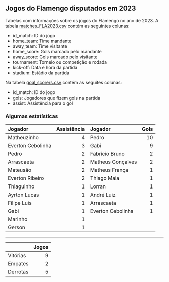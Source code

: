 ## Jogos do Flamengo disputados em 2023

Tabelas com informações sobre os jogos do Flamengo no ano de 2023. A tabela [matches_FLA2023.csv](https://github.com/williamjouse/jogos-Flamengo-2023/blob/main/matches_FLA2023.csv)
contém as seguintes colunas:

- id_match: ID do jogo
- home_team: Time mandante
- away_team: Time visitante
- home_score: Gols marcado pelo mandante
- away_score: Gols marcado pelo visitante
- tournament: Torneio ou competição e rodada
- kick-off: Data e hora da partida
- stadium: Estádio da partida


Na tabela [goal_scorers.csv](https://github.com/williamjouse/jogos-Flamengo-2023/blob/main/goal_scorers.csv) contém as seguites colunas:

- id_match: ID do jogo
- gols: Jogadores que fizem gols na partida
- assist: Assistência para o gol


### Algumas estatísticas

| Jogador           |   Assistência | Jogador           |   Gols |
|:------------------|--------------:|:------------------|-------:|
| Matheuzinho       |             4 | Pedro             |     10 |
| Everton Cebolinha |             3 | Gabi              |      9 |
| Pedro             |             2 | Fabrício Bruno    |      2 |
| Arrascaeta        |             2 | Matheus Gonçalves |      2 |
| Mateusão          |             2 | Matheus França    |      1 |
| Everton Ribeiro   |             2 | Thiago Maia       |      1 |
| Thiaguinho        |             1 | Lorran            |      1 |
| Ayrton Lucas      |             1 | André Luiz        |      1 |
| Filipe Luis       |             1 | Arrascaeta        |      1 |
| Gabi              |             1 | Everton Cebolinha |      1 |
| Marinho           |             1 |                	|    	 |
| Gerson            |             1 |                	|     	 |


----

|          |   Jogos |
|:---------|--------:|
| Vitórias |       9 |
| Empates  |       2 |
| Derrotas |       5 |


